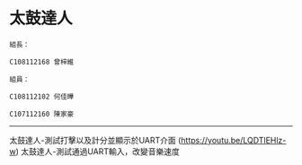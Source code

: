 太鼓達人  
====  
    組長：

    C108112168 曾梓維

    組員：

    C108112102 何佳曄

    C107112160 陳家豪
------- 
太鼓達人-測試打擊以及計分並顯示於UART介面
(https://youtu.be/LQDTlEHlz-w)
太鼓達人-測試通過UART輸入，改變音樂速度



